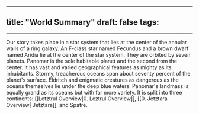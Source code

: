 
---
title: "World Summary"
draft: false
tags:
  - 
---


Our story takes place in a star system that lies at the center of the annular walls of a ring galaxy. An F-class star named Fecundus and a brown dwarf named Aridia lie at the center of the star system. They are orbited by seven planets. Panomar is the sole habitable planet and the second from the center. It has vast and varied geographical features as mighty as its inhabitants. Stormy, treacherous oceans span about seventy percent of the planet's surface. Eldritch and enigmatic creatures as dangerous as the oceans themselves lie under the deep blue waters. Panomar's landmass is equally grand as its oceans but with far more variety. It is split into three continents: [[Letztrul Overview|0. Leztrul Overview]], [[0. Jetztara Overview| Jetztara]], and Spatre.